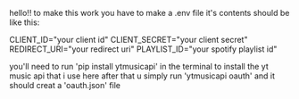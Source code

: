 hello!! to make this work you have to make a .env file it's contents should be like this:

CLIENT_ID="your client id"
CLIENT_SECRET="your client secret"
REDIRECT_URI="your redirect uri"
PLAYLIST_ID="your spotify playlist id"

you'll need to run 'pip install ytmusicapi' in the terminal to install the yt music api that i use here
after that u simply run 'ytmusicapi oauth' and it should creat a 'oauth.json' file 

